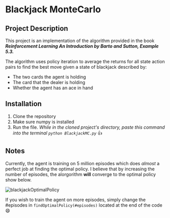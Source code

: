 # Blackjack MonteCarlo
 

## Project Description
This project is an implementation of the algorithm provided in the book ***Reinforcement Learning An Introduction by Barto and Sutton, Example 5.3.*** 

The algorithm uses policy iteration to average the returns for all state action pairs to find the best move given a state of blackjack described by:

- The two cards the agent is holding
- The card that the dealer is holding
- Whether the agent has an ace in hand

## Installation
1. Clone the repository
2. Make sure numpy is installed
3. Run the file. *While in the cloned project's directory, paste this command into the terminal `python BlackjackMC.py`* :thumbsup:

## Notes
Currently, the agent is training on 5 million episodes which does *almost* a perfect job at finding the optimal policy. I believe that by increasing the number of episodes, the alorgorithm **will** converge to the optimal policy show below.

![blackjackOptimalPolicy](https://github.com/rhuangr/Blackjack-MonteCarlo/assets/170949635/650c0cb3-2e94-4b18-9bf1-e061f95b9d84)

If you wish to train the agent on more episodes, simply change the #episodes in `findOptimalPolicy(#episodes)`  located at the end of the code :smile:
